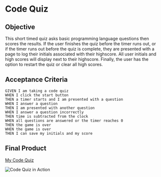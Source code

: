 # Code Quiz

## Objective

This short timed quiz asks basic programming language questions then scores the results.  If the user finishes the quiz before the timer runs out, or if the timer runs out before the quiz is complete, they are presented with a page to log their initials associated with their highscore.  All user initials and high scores will display next to their highscore.  Finally, the user has the option to restart the quiz or clear all high scores.

## Acceptance Criteria

```
GIVEN I am taking a code quiz
WHEN I click the start button
THEN a timer starts and I am presented with a question
WHEN I answer a question
THEN I am presented with another question
WHEN I answer a question incorrectly
THEN time is subtracted from the clock
WHEN all questions are answered or the timer reaches 0
THEN the game is over
WHEN the game is over
THEN I can save my initials and my score
```

## Final Product
[My Code Quiz](cpaschall.github.io/code-quiz)

![Code Quiz in Action](.\assets\images\codeQuiz.gif)